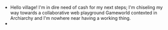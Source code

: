 - Hello village! I'm in dire need of cash for my next steps; I'm chiseling my way towards a collaborative web playground Gameworld contexted in Archiarchy and I'm nowhere near having a working thing.
-
